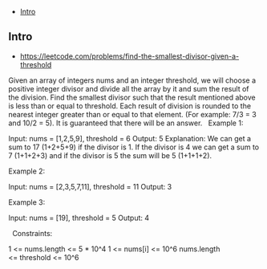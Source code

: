- [Intro](#intro)

## Intro

- https://leetcode.com/problems/find-the-smallest-divisor-given-a-threshold

Given an array of integers nums and an integer threshold, we will choose a positive integer divisor and divide all the array by it and sum the result of the division. Find the smallest divisor such that the result mentioned above is less than or equal to threshold.
Each result of division is rounded to the nearest integer greater than or equal to that element. (For example: 7/3 = 3 and 10/2 = 5).
It is guaranteed that there will be an answer.
 
Example 1:

Input: nums = [1,2,5,9], threshold = 6
Output: 5
Explanation: We can get a sum to 17 (1+2+5+9) if the divisor is 1. 
If the divisor is 4 we can get a sum to 7 (1+1+2+3) and if the divisor is 5 the sum will be 5 (1+1+1+2). 

Example 2:

Input: nums = [2,3,5,7,11], threshold = 11
Output: 3

Example 3:

Input: nums = [19], threshold = 5
Output: 4

 
Constraints:

1 <= nums.length <= 5 * 10^4
1 <= nums[i] <= 10^6
nums.length <= threshold <= 10^6
